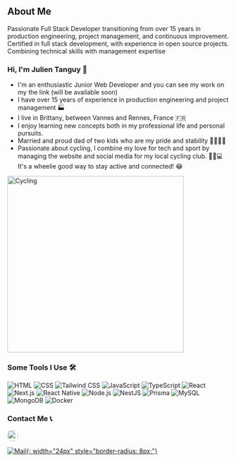 
## About Me

Passionate Full Stack Developer transitioning from over 15 years in production engineering, project management, and continuous improvement. Certified in full stack development, with experience in open source projects. Combining technical skills with management expertise


### Hi, I'm Julien Tanguy 👋

- I'm an enthusiastic Junior Web Developer and you can see my work on my the link (will be available soon)
- I have over 15 years of experience in production engineering and project management 🏭
- I live in Brittany, between Vannes and Rennes, France 🇫🇷
- I enjoy learning new concepts both in my professional life and personal pursuits.
- Married and proud dad of two kids who are my pride and stability 👨‍👩‍👧‍👦
- Passionate about cycling, I combine my love for tech and sport by managing the website and social media for my local cycling club. 🚴‍♂️💻 It's a wheelie good way to stay active and connected! 😂
  
<img src="https://scontent-lhr6-2.xx.fbcdn.net/v/t39.30808-6/393938864_10161099201969820_588150169685840793_n.jpg?_nc_cat=105&ccb=1-7&_nc_sid=6ee11a&_nc_ohc=eetrpGmxxDsQ7kNvgH_TKcH&_nc_ht=scontent-lhr6-2.xx&oh=00_AYDEu4aExNTdTpXNvi1iS2yKX1xXqTCUon8Kdh6JkNvtoA&oe=6684EF96" alt="Cycling" width="400" >

### Some Tools I Use 🛠️

![HTML](https://img.shields.io/badge/HTML5-E34F26?style=for-the-badge&logo=html5&logoColor=white)
![CSS](https://img.shields.io/badge/CSS3-1572B6?style=for-the-badge&logo=css3&logoColor=white)
![Tailwind CSS](https://img.shields.io/badge/TailwindCSS-38B2AC?style=for-the-badge&logo=tailwind-css&logoColor=white)
![JavaScript](https://img.shields.io/badge/JavaScript-323330?style=for-the-badge&logo=javascript&logoColor=F7DF1E)
![TypeScript](https://img.shields.io/badge/TypeScript-007ACC?style=for-the-badge&logo=typescript&logoColor=white)
![React](https://img.shields.io/badge/React-20232A?style=for-the-badge&logo=react&logoColor=61DAFB)
![Next.js](https://img.shields.io/badge/Next.js-000000?style=for-the-badge&logo=nextdotjs&logoColor=white)
![React Native](https://img.shields.io/badge/React_Native-20232A?style=for-the-badge&logo=react&logoColor=61DAFB)
![Node.js](https://img.shields.io/badge/Node.js-339933?style=for-the-badge&logo=nodedotjs&logoColor=white)
![NestJS](https://img.shields.io/badge/Nest.js-E0234E?style=for-the-badge&logo=nestjs&logoColor=white)
![Prisma](https://img.shields.io/badge/Prisma-3982CE?style=for-the-badge&logo=prisma&logoColor=white)
![MySQL](https://img.shields.io/badge/MySQL-4479A1?style=for-the-badge&logo=mysql&logoColor=white)
![MongoDB](https://img.shields.io/badge/MongoDB-4EA94B?style=for-the-badge&logo=mongodb&logoColor=white)
![Docker](https://img.shields.io/badge/Docker-2496ED?style=for-the-badge&logo=docker&logoColor=white)



### Contact Me 📞



[<img src="https://cdn.svgporn.com/logos/linkedin-icon.svg" width="24" style="border-radius: 8px;">](https://www.linkedin.com/in/julientanguy56)

[![Mail](https://c.clc2l.com/c/thumbnail75webp/t/a/p/apple-mail-Naptot.png){: width="24px" style="border-radius: 8px;"}](mailto:tanguyjulien@hotmail.fr)



